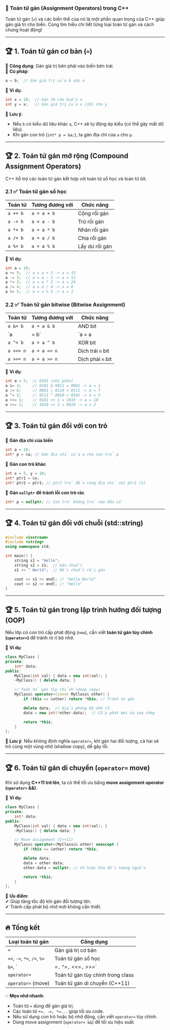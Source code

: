 ### 📌 Toán tử gán (Assignment Operators) trong C++

Toán tử gán (` = `) và các biến thể của nó là một phần quan trọng của C++ giúp gán giá trị cho biến. Cùng tìm hiểu chi tiết từng loại toán tử gán và cách chúng hoạt động!

---

## 🏆 1. Toán tử gán cơ bản (` = `)

🔹 **Công dụng**: Gán giá trị bên phải vào biến bên trái.  
🔹 **Cú pháp**:

```cpp
a = b;  // Gán giá trị của b vào a
```

🔹 **Ví dụ**:

```cpp
int x = 10;  // Gán 10 cho biến x
int y = x;   // Gán giá trị của x (10) cho y
```

🔹 **Lưu ý**:

- Nếu `b` có kiểu dữ liệu khác `a`, C++ sẽ tự động ép kiểu (có thể gây mất dữ liệu).
- Khi gán con trỏ (`int* p = &a;`), ta gán địa chỉ của `a` cho `p`.

---

## 🏆 2. Toán tử gán mở rộng (Compound Assignment Operators)

C++ hỗ trợ các toán tử gán kết hợp với toán tử số học và toán tử bit.

### 2.1 ✅ **Toán tử gán số học**

|Toán tử|Tương đương với|Chức năng|
|---|---|---|
|`a += b`|`a = a + b`|Cộng rồi gán|
|`a -= b`|`a = a - b`|Trừ rồi gán|
|`a *= b`|`a = a * b`|Nhân rồi gán|
|`a /= b`|`a = a / b`|Chia rồi gán|
|`a %= b`|`a = a % b`|Lấy dư rồi gán|

🔹 **Ví dụ**:

```cpp
int a = 10;
a += 5;  // a = a + 5 -> a = 15
a -= 3;  // a = a - 3 -> a = 12
a *= 2;  // a = a * 2 -> a = 24
a /= 4;  // a = a / 4 -> a = 6
a %= 5;  // a = a % 5 -> a = 1
```

### 2.2 ✅ **Toán tử gán bitwise (Bitwise Assignment)**

|Toán tử|Tương đương với|Chức năng|
|---|---|---|
|`a &= b`|`a = a & b`|AND bit|
|`a|= b`|`a = a|
|`a ^= b`|`a = a ^ b`|XOR bit|
|`a <<= n`|`a = a << n`|Dịch trái `n` bit|
|`a >>= n`|`a = a >> n`|Dịch phải `n` bit|

🔹 **Ví dụ**:

```cpp
int a = 5;  // 0101 (nhị phân)
a &= 3;     // 0101 & 0011 = 0001 -> a = 1
a |= 6;     // 0001 | 0110 = 0111 -> a = 7
a ^= 2;     // 0111 ^ 0010 = 0101 -> a = 5
a <<= 1;    // 0101 << 1 = 1010 -> a = 10
a >>= 2;    // 1010 >> 2 = 0010 -> a = 2
```

---

## 🏆 3. Toán tử gán đối với con trỏ

🔹 **Gán địa chỉ của biến**

```cpp
int a = 10;
int* p = &a; // Gán địa chỉ của a cho con trỏ p
```

🔹 **Gán con trỏ khác**

```cpp
int x = 5, y = 10;
int* ptr1 = &x;
int* ptr2 = ptr1; // ptr2 trỏ đến cùng địa chỉ với ptr1 (x)
```

🔹 **Gán `nullptr` để tránh lỗi con trỏ rác**

```cpp
int* p = nullptr; // Con trỏ không trỏ vào đâu cả
```

---

## 🏆 4. Toán tử gán đối với chuỗi (std::string)

```cpp
#include <iostream>
#include <string>
using namespace std;

int main() {
    string s1 = "Hello";
    string s2 = s1;  // Gán chuỗi
    s1 += " World";  // Nối chuỗi rồi gán

    cout << s1 << endl; // "Hello World"
    cout << s2 << endl; // "Hello"
}
```

---

## 🏆 5. Toán tử gán trong lập trình hướng đối tượng (OOP)

Nếu lớp có con trỏ cấp phát động (`new`), cần viết **toán tử gán tùy chỉnh (`operator=`)** để tránh rò rỉ bộ nhớ.

🔹 **Ví dụ**:

```cpp
class MyClass {
private:
    int* data;
public:
    MyClass(int val) { data = new int(val); }
    ~MyClass() { delete data; }

    // Toán tử gán tùy chỉnh (deep copy)
    MyClass& operator=(const MyClass& other) {
        if (this == &other) return *this; // Tránh tự gán

        delete data;  // Giải phóng bộ nhớ cũ
        data = new int(*other.data);  // Cấp phát mới và sao chép

        return *this;
    }
};
```

🔹 **Lưu ý**: Nếu không định nghĩa `operator=`, khi gán hai đối tượng, cả hai sẽ trỏ cùng một vùng nhớ (shallow copy), dễ gây lỗi.

---

## 🏆 6. Toán tử gán di chuyển (`operator=` move)

Khi sử dụng **C++11 trở lên**, ta có thể tối ưu bằng **move assignment operator (`operator=` &&)**.

🔹 **Ví dụ**:

```cpp
class MyClass {
private:
    int* data;
public:
    MyClass(int val) { data = new int(val); }
    ~MyClass() { delete data; }

    // Move assignment (C++11)
    MyClass& operator=(MyClass&& other) noexcept {
        if (this == &other) return *this;

        delete data;
        data = other.data;
        other.data = nullptr; // Vô hiệu hóa đối tượng nguồn

        return *this;
    }
};
```

🔹 **Ưu điểm**:  
✔ Giúp tăng tốc độ khi gán đối tượng lớn.  
✔ Tránh cấp phát bộ nhớ mới không cần thiết.

---

## 🔥 Tổng kết

|Loại toán tử gán|Công dụng|
|---|---|
|`=`|Gán giá trị cơ bản|
|`+=`, `-=`, `*=`, `/=`, `%=`|Toán tử gán số học|
|`&=`, `|=`,` ^=`,` <<=`,` >>=`|
|`operator=`|Toán tử gán tùy chỉnh trong class|
|`operator=` (move)|Toán tử gán di chuyển (C++11)|

💡 **Mẹo nhớ nhanh**:

- Toán tử ` = ` dùng để gán giá trị.
- Các toán tử `+=, -=, *=...` giúp tối ưu code.
- Nếu sử dụng con trỏ hoặc bộ nhớ động, cần viết `operator=` tùy chỉnh.
- Dùng move assignment (`operator= &&`) để tối ưu hiệu suất.
